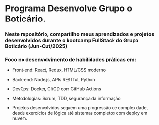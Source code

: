 # Programa Desenvolve Grupo o Boticário.  

### Neste repositório, compartilho meus aprendizados e projetos desenvolvidos durante o bootcamp FullStack do Grupo Boticário (Jun-Out/2025).
### Foco no desenvolvimento de habilidades práticas em:

- Front-end: React, Redux, HTML/CSS moderno

- Back-end: Node.js, APIs RESTful, Python 

- DevOps: Docker, CI/CD com GitHub Actions

- Metodologias: Scrum, TDD, segurança da informação

- Projetos desenvolvidos seguem uma progressão de complexidade, desde exercícios de lógica até sistemas completos com deploy em nuvem.